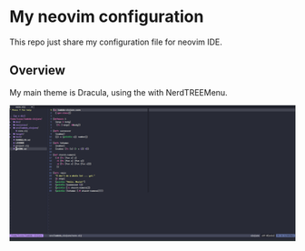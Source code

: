 # My neovim configuration
This repo just share my configuration file for neovim IDE.

## Overview
My main theme is Dracula, using the with NerdTREEMenu.

![Overview image](images/overview.png)

